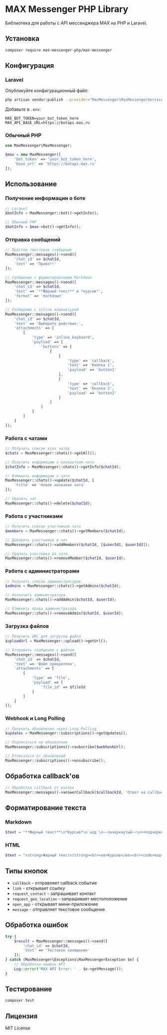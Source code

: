 # MAX Messenger PHP Library

Библиотека для работы с API мессенджера MAX на PHP и Laravel.

## Установка

```bash
composer require max-messenger-php/max-messenger
```

## Конфигурация

### Laravel

Опубликуйте конфигурационный файл:

```bash
php artisan vendor:publish --provider="MaxMessenger\MaxMessengerServiceProvider"
```

Добавьте в `.env`:

```env
MAX_BOT_TOKEN=your_bot_token_here
MAX_API_BASE_URL=https://botapi.max.ru
```

### Обычный PHP

```php
use MaxMessenger\MaxMessenger;

$max = new MaxMessenger([
    'bot_token' => 'your_bot_token_here',
    'base_url' => 'https://botapi.max.ru'
]);
```

## Использование

### Получение информации о боте

```php
// Laravel
$botInfo = MaxMessenger::bot()->getInfo();

// Обычный PHP
$botInfo = $max->bot()->getInfo();
```

### Отправка сообщений

```php
// Простое текстовое сообщение
MaxMessenger::messages()->send([
    'chat_id' => $chatId,
    'text' => 'Привет!'
]);

// Сообщение с форматированием Markdown
MaxMessenger::messages()->send([
    'chat_id' => $chatId,
    'text' => '**Жирный текст** и *курсив*',
    'format' => 'markdown'
]);

// Сообщение с inline клавиатурой
MaxMessenger::messages()->send([
    'chat_id' => $chatId,
    'text' => 'Выберите действие:',
    'attachments' => [
        [
            'type' => 'inline_keyboard',
            'payload' => [
                'buttons' => [
                    [
                        [
                            'type' => 'callback',
                            'text' => 'Кнопка 1',
                            'payload' => 'button1'
                        ],
                        [
                            'type' => 'callback',
                            'text' => 'Кнопка 2',
                            'payload' => 'button2'
                        ]
                    ]
                ]
            ]
        ]
    ]
]);
```

### Работа с чатами

```php
// Получить список всех чатов
$chats = MaxMessenger::chats()->getAll();

// Получить информацию о конкретном чате
$chatInfo = MaxMessenger::chats()->getInfo($chatId);

// Изменить информацию о чате
MaxMessenger::chats()->update($chatId, [
    'title' => 'Новое название чата'
]);

// Удалить чат
MaxMessenger::chats()->delete($chatId);
```

### Работа с участниками

```php
// Получить список участников чата
$members = MaxMessenger::chats()->getMembers($chatId);

// Добавить участников в чат
MaxMessenger::chats()->addMembers($chatId, [$userId1, $userId2]);

// Удалить участника из чата
MaxMessenger::chats()->removeMember($chatId, $userId);
```

### Работа с администраторами

```php
// Получить список администраторов
$admins = MaxMessenger::chats()->getAdmins($chatId);

// Назначить администратора
MaxMessenger::chats()->addAdmin($chatId, $userId);

// Отменить права администратора
MaxMessenger::chats()->removeAdmin($chatId, $userId);
```

### Загрузка файлов

```php
// Получить URL для загрузки файла
$uploadUrl = MaxMessenger::upload()->getUrl();

// Отправить сообщение с файлом
MaxMessenger::messages()->send([
    'chat_id' => $chatId,
    'text' => 'Файл прикреплен',
    'attachments' => [
        [
            'type' => 'file',
            'payload' => [
                'file_id' => $fileId
            ]
        ]
    ]
]);
```

### Webhook и Long Polling

```php
// Получить обновления через Long Polling
$updates = MaxMessenger::subscriptions()->getUpdates();

// Подписаться на обновления
MaxMessenger::subscriptions()->subscribe($webhookUrl);

// Отписаться от обновлений
MaxMessenger::subscriptions()->unsubscribe();
```

## Обработка callback'ов

```php
// Обработка callback от кнопок
MaxMessenger::messages()->answerCallback($callbackId, 'Ответ на callback');
```

## Форматирование текста

### Markdown

```php
$text = "**Жирный текст**\n*Курсив*\n`код`\n~~зачеркнутый~~\n++подчеркнутый++";
```

### HTML

```php
$text = "<strong>Жирный текст</strong><br><em>Курсив</em><br><code>код</code>";
```

## Типы кнопок

- `callback` - отправляет callback событие
- `link` - открывает ссылку
- `request_contact` - запрашивает контакт
- `request_geo_location` - запрашивает местоположение
- `open_app` - открывает мини-приложение
- `message` - отправляет текстовое сообщение

## Обработка ошибок

```php
try {
    $result = MaxMessenger::messages()->send([
        'chat_id' => $chatId,
        'text' => 'Тестовое сообщение'
    ]);
} catch (MaxMessenger\Exceptions\MaxMessengerException $e) {
    // Обработка ошибок API
    Log::error('MAX API Error: ' . $e->getMessage());
}
```

## Тестирование

```bash
composer test
```

## Лицензия

MIT License


